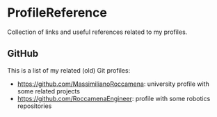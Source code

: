 # ProfileReference
Collection of links and useful references related to my profiles.

## GitHub
This is a list of my related (old) Git profiles:

- https://github.com/MassimilianoRoccamena: university profile with some related projects
- https://github.com/RoccamenaEngineer: profile with some robotics repositories
